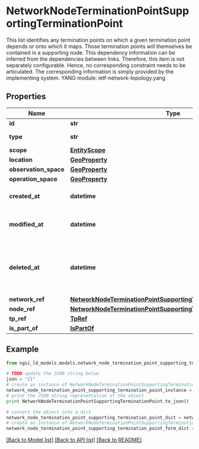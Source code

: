 # NetworkNodeTerminationPointSupportingTerminationPoint

This list identifies any termination points on which a given termination point depends or onto which it maps. Those termination points will themselves be contained in a supporting node. This dependency information can be inferred from the dependencies between links. Therefore, this item is not separately configurable. Hence, no corresponding constraint needs to be articulated. The corresponding information is simply provided by the implementing system.  YANG module: ietf-network-topology.yang 

## Properties

Name | Type | Description | Notes
------------ | ------------- | ------------- | -------------
**id** | **str** | Entity id.  | [optional] 
**type** | **str** | NGSI-LD Entity identifier. It has to be NetworkNodeTerminationPointSupportingTerminationPoint. | [default to 'NetworkNodeTerminationPointSupportingTerminationPoint']
**scope** | [**EntityScope**](EntityScope.md) |  | [optional] 
**location** | [**GeoProperty**](GeoProperty.md) |  | [optional] 
**observation_space** | [**GeoProperty**](GeoProperty.md) |  | [optional] 
**operation_space** | [**GeoProperty**](GeoProperty.md) |  | [optional] 
**created_at** | **datetime** | Is defined as the temporal Property at which the Entity, Property or Relationship was entered into an NGSI-LD system.  | [optional] [readonly] 
**modified_at** | **datetime** | Is defined as the temporal Property at which the Entity, Property or Relationship was last modified in an NGSI-LD system, e.g. in order to correct a previously entered incorrect value.  | [optional] [readonly] 
**deleted_at** | **datetime** | Is defined as the temporal Property at which the Entity, Property or Relationship was deleted from an NGSI-LD system.  Entity deletion timestamp. See clause 4.8 It is only used in notifications reporting deletions and in the Temporal Representation of Entities (clause 4.5.6), Properties (clause 4.5.7), Relationships (clause 4.5.8) and LanguageProperties (clause 5.2.32).  | [optional] [readonly] 
**network_ref** | [**NetworkNodeTerminationPointSupportingTerminationPointNetworkRef**](NetworkNodeTerminationPointSupportingTerminationPointNetworkRef.md) |  | [optional] 
**node_ref** | [**NetworkNodeTerminationPointSupportingTerminationPointNodeRef**](NetworkNodeTerminationPointSupportingTerminationPointNodeRef.md) |  | [optional] 
**tp_ref** | [**TpRef**](TpRef.md) |  | [optional] 
**is_part_of** | [**IsPartOf**](IsPartOf.md) |  | 

## Example

```python
from ngsi_ld_models.models.network_node_termination_point_supporting_termination_point import NetworkNodeTerminationPointSupportingTerminationPoint

# TODO update the JSON string below
json = "{}"
# create an instance of NetworkNodeTerminationPointSupportingTerminationPoint from a JSON string
network_node_termination_point_supporting_termination_point_instance = NetworkNodeTerminationPointSupportingTerminationPoint.from_json(json)
# print the JSON string representation of the object
print NetworkNodeTerminationPointSupportingTerminationPoint.to_json()

# convert the object into a dict
network_node_termination_point_supporting_termination_point_dict = network_node_termination_point_supporting_termination_point_instance.to_dict()
# create an instance of NetworkNodeTerminationPointSupportingTerminationPoint from a dict
network_node_termination_point_supporting_termination_point_form_dict = network_node_termination_point_supporting_termination_point.from_dict(network_node_termination_point_supporting_termination_point_dict)
```
[[Back to Model list]](../README.md#documentation-for-models) [[Back to API list]](../README.md#documentation-for-api-endpoints) [[Back to README]](../README.md)


